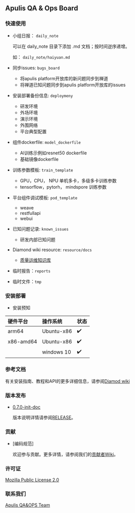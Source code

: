 
Apulis QA & Ops Board
----------------------------------------------------------------------------


### 快速使用

* 小组日报： `daily_note`

    可以在 daily_note 目录下添加 .md 文档；按时间逆序递增。

    如：
    `daily_note/haiyuan.md `

* 同步issues: `bugs_board`

    + 将apulis platform开放库的新问题同步到禅道
    + 将禅道已知问题同步到apulis platform开放库的issues

* 安装部署备份信息: `deploymeny`

    + 研发环境
    + 外场环境
    + 演示环境
    + 外围网络
    + 平台典型配置

* 组件dockerfile: `model_dockerfile`

    + AI训练示例如resnet50 dockerfile
    + 基础镜像dockerfile

* 训练参数模板: `train_template`

    + GPU，CPU， NPU 单机多卡，多级多卡训练参数
    + tensorflow，pytorh， mindspore 训练参数

* 平台组件调试模板: `pod_template`

    + weave
    + restfullapi
    + webui

* 已知问题记录: `known_issues`

    + 研发内部已知问题

* Diamond wiki resource: `resource/docs`

    + [质量运维知识库](https://github.com/apulis/Diamond/wiki)

* 临时报告：`reports`

* 临时文件：`tmp`


### 安装部署


* 安装预知

|硬件平台         |操作系统     |状态        |
|:---------------|:-----------|:-----------|
|arm64           | Ubuntu-x86 |	✔️         |
|x86-amd64       | Ubuntu-x86 |	✔️        |
|                | windows 10 |	✔️        |


### 参考文档


有关安装指南、教程和API的更多详细信息，请参阅[Diamod wiki](https://github.com/apulis/Diamond/wiki)

### 版本发布


* [0.7.0-init-doc](https://github.com/apulis/Diamond/releases)

    版本说明详情请参阅[RELEASE](docs/RELEASE.md)。

### 贡献


* [编码规范]

    欢迎参与贡献。更多详情，请参阅我们的[贡献者Wiki](https://github.com/apulis/Diamond/wiki)。

### 许可证


[Mozilla Public License 2.0](LICENSE)

### 联系我们


[Apulis QA&OPS Team](http://www.apulis.cn/index.php?s=/sys/cate/5.html)


